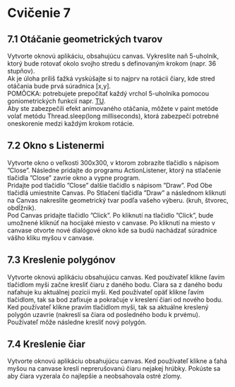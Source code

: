 # Cvičenie 7
## 7.1 Otáčanie geometrických tvarov
Vytvorte oknovú aplikáciu, obsahujúcu canvas. Vykreslite naň 5-uholník, ktorý
bude rotovať okolo svojho stredu s definovaným krokom (napr. 36 stupňov).\
Ak je úloha príliš ťažká vyskúšajte si to najprv na rotácii čiary, kde stred
otáčania bude prvá súradnica [x,y].\
POMÔCKA: potrebujete prepočítať každý vrchol 5-uholníka pomocou goniometrických funkcií napr. [TU](https://www.tutorialspoint.com/computer_graphics/2d_transformation.htm).\
Aby ste zabezpečili efekt animovaného otáčania, môžete v paint metóde volať
metódu Thread.sleep(long milliseconds), ktorá zabezpečí potrebné oneskorenie
medzi každým krokom rotácie.
## 7.2 Okno s Listenermi
Vytvorte okno o veľkosti 300x300, v ktorom zobrazíte tlačidlo s nápisom ”Close”.
Následne pridajte do programu ActionListener, ktorý na stlačenie tlačidla ”Close”
zavrie okno a vypne program.\
Pridajte pod tlačidlo ”Close” dalšie tlačidlo s nápisom ”Draw”. Pod Obe
tlačidlá umiestnite Canvas. Po Stlačení tlačidla ”Draw” a následnom kliknutí
na Canvas nakreslíte geometrický tvar podľa vašeho výberu. (kruh, štvorec,
obdĺžnik).\
Pod Canvas pridajte tlačidlo ”Click”. Po kliknutí na tlačidlo ”Click”, bude
umožnené kliknúť na hocijaké miesto v canvase. Po kliknutí na miesto v canvase
otvorte nové dialógové okno kde sa budú nachádzať súradnice vášho kliku myšou
v canvase.
## 7.3 Kreslenie polygónov
Vytvorte oknovú aplikáciu obsahujúcu canvas. Ked používateľ klikne ľavím
tlačidlom myši začne kresliť čiaru z daného bodu. Ciara sa z daného bodu
naťahuje ku aktuálnej pozícii myši. Ked používateľ opäť klikne ľavím tlačidlom,
tak sa bod zafixuje a pokračuje v kreslení čiari od nového bodu. Ked používateľ
klikne pravím tlačidlom myši, tak sa aktuálne kreslený polygón uzavrie (nakreslí
sa čiara od posledného bodu k prvému). Používateľ môže následne kresliť nový
polygón.
## 7.4 Kreslenie čiar
Vytvorte oknovú aplikáciu obsahujúcu canvas. Ked používateľ klikne a ťahá
myšou na canvase kreslí neprerušovanú čiaru nejakej hrúbky. Pokúste sa aby
čiara vyzerala čo najlepšie a neobsahovala ostré zlomy.
